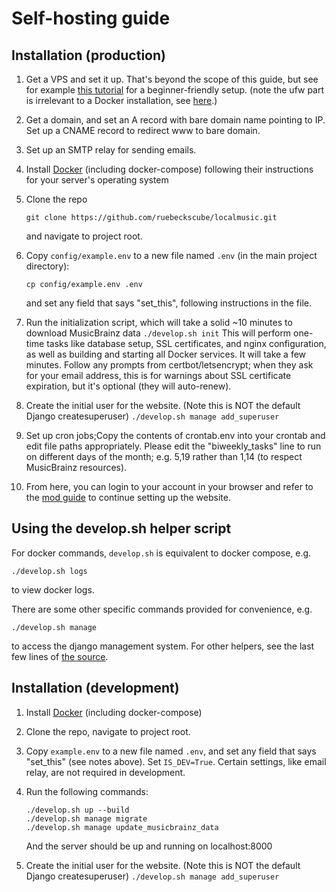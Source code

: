 # Self-hosting guide

## Installation (production)

1. Get a VPS and set it up. That's beyond the scope of this guide, but see for
   example [this tutorial](https://www.youtube.com/watch?v=ZWOJsAbALMI) for a
   beginner-friendly setup. (note the ufw part is irrelevant to a Docker
   installation, see
   [here](https://docs.docker.com/engine/network/packet-filtering-firewalls/#docker-and-ufw).)
   
2. Get a domain, and set an A record with bare domain name pointing to IP. Set
   up a CNAME record to redirect www to bare domain.

3. Set up an SMTP relay for sending emails.

4. Install [Docker](https://www.docker.com) (including docker-compose) following
   their instructions for your server's operating system

5. Clone the repo
   ```
   git clone https://github.com/ruebeckscube/localmusic.git
   ```
   and navigate to project root.

6. Copy `config/example.env` to a new file named `.env` (in the main project directory):
   ```
   cp config/example.env .env
   ```
   and set any field that says "set\_this", following instructions in the file.

7. Run the initialization script, which will take a solid ~10 minutes to
   download MusicBrainz data
   ``` ./develop.sh init ```
   This will perform one-time tasks like
   database setup, SSL certificates, and nginx configuration, as well as
   building and starting all Docker services. It will take a few minutes.
   Follow any prompts from certbot/letsencrypt; when they ask for your email
   address, this is for warnings about SSL certificate expiration, but it's
   optional (they will auto-renew).
   
8. Create the initial user for the website. (Note this is NOT the default Django
   createsuperuser)
   ```./develop.sh manage add_superuser```
   
9. Set up cron jobs;Copy the contents
   of crontab.env into your crontab and edit file paths appropriately. Please
   edit the "biweekly\_tasks" line to run on different days of the month; e.g.
   5,19 rather than 1,14 (to respect MusicBrainz resources).
   
10. From here, you can login to your account in your browser and refer to the
    [mod guide](mod-guide.md) to continue setting up the website.


## Using the develop.sh helper script
For docker commands, `develop.sh` is equivalent to docker compose, e.g.
```
./develop.sh logs
```
to view docker logs.

There are some other specific commands provided for convenience, e.g.
```
./develop.sh manage
```
to access the django management system. For other helpers, see the last few lines of [the source](/develop.sh).


## Installation (development)

1. Install [Docker](https://www.docker.com) (including docker-compose)

2. Clone the repo, navigate to project root.

3. Copy `example.env` to a new file named `.env`, and set any field that says
   "set_this" (see notes above). Set `IS_DEV=True`. Certain settings, like email
   relay, are not required in development.

4. Run the following commands:
   ```
   ./develop.sh up --build
   ./develop.sh manage migrate
   ./develop.sh manage update_musicbrainz_data
   ```
   And the server should be up and running on localhost:8000
   
5. Create the initial user for the website. (Note this is NOT the default Django
   createsuperuser)
   ```./develop.sh manage add_superuser```
